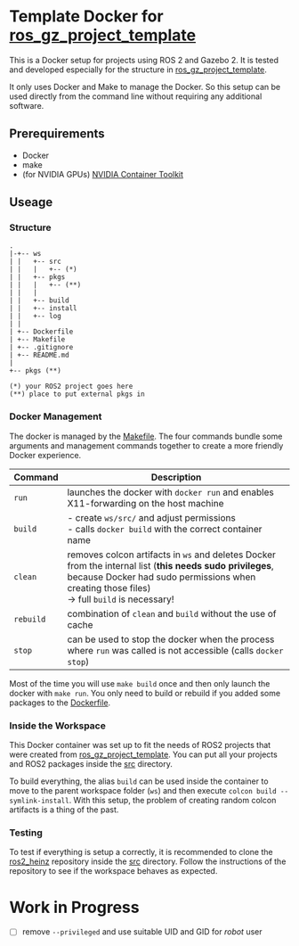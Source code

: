 # Template Docker for [ros_gz_project_template](https://github.com/gazebosim/ros_gz_project_template/tree/main)

This is a Docker setup for projects using ROS 2 and Gazebo 2. It is tested and developed especially for the structure in [ros_gz_project_template](https://github.com/gazebosim/ros_gz_project_template/tree/main).

It only uses Docker and Make to manage the Docker. So this setup can be used directly from the command line without requiring any additional software.

## Prerequirements
- Docker
- make
- (for NVIDIA GPUs) [NVIDIA Container Toolkit](https://docs.nvidia.com/datacenter/cloud-native/container-toolkit/latest/install-guide.html)

## Useage
### Structure
```
.
|-+-- ws
| |   +-- src
| |   |   +-- (*)
| |   +-- pkgs
| |   |   +-- (**)
| |   |
| |   +-- build
| |   +-- install
| |   +-- log
| |
| +-- Dockerfile
| +-- Makefile
| +-- .gitignore
| +-- README.md
|
+-- pkgs (**)

(*) your ROS2 project goes here
(**) place to put external pkgs in
```

### Docker Management
The docker is managed by the [Makefile](/Makefile). The four commands bundle some arguments and management commands together to create a more friendly Docker experience.

| Command | Description |
|---------|-------------|
| `run` | launches the docker with `docker run` and enables X11-forwarding on the host machine |
| `build` | - create `ws/src/` and adjust permissions <br>- calls `docker build` with the correct container name |
| `clean` | removes colcon artifacts in `ws` and deletes Docker from the internal list (**this needs sudo privileges**, because Docker had sudo permissions when creating those files)<br> -> full `build` is necessary! |
| `rebuild` | combination of `clean` and `build` without the use of cache |
| `stop` | can be used to stop the docker when the process where `run` was called is not accessible (calls `docker stop`) |

Most of the time you will use `make build` once and then only launch the docker with `make run`.
You only need to build or rebuild if you added some packages to the [Dockerfile](/Dockerfile).

### Inside the Workspace
This Docker container was set up to fit the needs of ROS2 projects that were created from [ros_gz_project_template](https://github.com/gazebosim/ros_gz_project_template/tree/main).
You can put all your projects and ROS2 packages inside the [src](/ws/src/) directory.

To build everything, the alias `build` can be used inside the container to move to the parent workspace folder (`ws`) and then execute `colcon build --symlink-install`. With this setup, the problem of creating random colcon artifacts is a thing of the past.

### Testing
To test if everything is setup a correctly, it is recommended to clone the [ros2_heinz](https://github.com/K-d4wg/ros2_heinz.git) repository inside the [src](/ws/src/) directory. 
Follow the instructions of the repository to see if the workspace behaves as expected.

# Work in Progress
- [ ] remove `--privileged` and use suitable UID and GID for *robot* user
